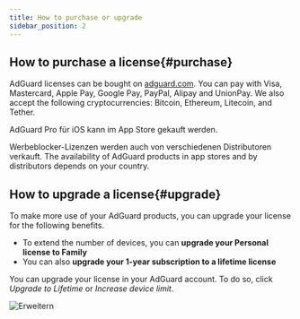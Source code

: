 ```yaml
---
title: How to purchase or upgrade
sidebar_position: 2
---
```


## How to purchase a license{#purchase}

AdGuard licenses can be bought on [adguard.com](https://adguard.com/license.html). You can pay with Visa, Mastercard, Apple Pay, Google Pay, PayPal, Alipay and UnionPay. We also accept the following cryptocurrencies: Bitcoin, Ethereum, Litecoin, and Tether.

AdGuard Pro für iOS kann im App Store gekauft werden.

Werbeblocker-Lizenzen werden auch von verschiedenen Distributoren verkauft. The availability of AdGuard products in app stores and by distributors depends on your country.

## How to upgrade a license{#upgrade}

To make more use of your AdGuard products, you can upgrade your license for the following benefits.

- To extend the number of devices, you can **upgrade your Personal license to Family**
- You can also **upgrade your 1-year subscription to a lifetime license**

You can upgrade your license in your AdGuard account. To do so, click *Upgrade to Lifetime* or *Increase device limit*.

![Erweitern](https://cdn.adtidy.org/content/kb/ad_blocker/general/newaccount-upgrade.png)
